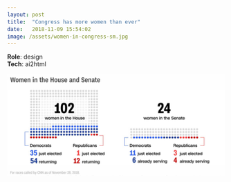 ```yaml
---
layout: post
title:  "Congress has more women than ever"
date:   2018-11-09 15:54:02
image: /assets/women-in-congress-sm.jpg
---
```


**Role**: design  
**Tech**: ai2html

[![Dot chart of women in the House and Senate.](/assets/women-in-congress.jpg)](https://www.cnn.com/2018/11/07/politics/history-making-night-for-women/index.html)
